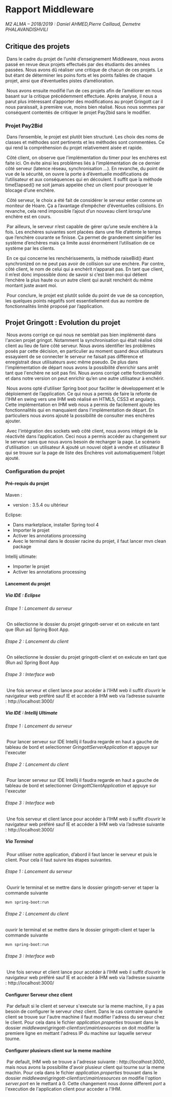 # Rapport Middleware

###### M2 ALMA – 2018/2019 : Daniel AHMED,Pierre Caillaud, Demetre PHALAVANDISHVILI   

## Critique des projets

​	Dans le cadre du projet de l’unité d’enseignement Middleware, nous avons passé en revue deux projets effectués par des étudiants des années passées. Nous avons dû réaliser une critique de chacun de ces projets. Le but étant de déterminer les poins forts et les points faibles de chaque projet, ainsi que d’éventuelles pistes d’amélioration.

​	Nous avons ensuite modifié l’un de ces projets afin de l’améliorer en nous basant sur la critique précédemment effectuée. Après analyse, il nous a parut plus intéressant d’apporter des modifications au projet Gringott car il nous paraissait, à première vue, moins bien réalisé. Nous nous sommes par conséquent contentés de critiquer le projet Pay2bid sans le modifier.

### Projet Pay2Bid

​	Dans l’ensemble, le projet est plutôt bien structuré. Les choix des noms de classes et méthodes sont pertinents et les méthodes sont commentées. Ce qui rend la compréhension du projet relativement aisée et rapide.

​	Côté client, on observe que l’implémentation du timer pour les enchères est faite ici. On évite ainsi les problèmes liés à l’implémentation de ce dernier côté serveur (latence réseau, synchronisation …). En revanche, du point de vue de la sécurité, on ouvre la porte à d’éventuelle modifications de l’utilisateur et aux conséquences qui en découlent. Il suffit que la méthode timeElapsed() ne soit jamais appelée chez un client pour provoquer le blocage d’une enchère.

​	Côté serveur, le choix a été fait de considérer le serveur entier comme un moniteur de Hoare. Ça a l’avantage d’empêcher d’éventuelles collisions. En revanche, cela rend impossible l’ajout d’un nouveau client  lorsqu’une enchère est en cours.

​	Par ailleurs, le serveur n’est capable de gérer qu’une seule enchère à la fois. Les enchères suivantes sont placées dans une file d’attente le temps que l’enchère courante se finisse. Ça permet de grandement simplifier les système d’enchères mais ça limite aussi énormément l’utilisation de ce système par les clients.

​	En ce qui concerne les renchérissements, la méthode raiseBid() étant synchronized on ne peut pas avoir de collision sur une enchère. Par contre, côté client, le nom de celui qui a enchérit n’apparait pas. En tant que client, il m’est donc impossible donc de savoir si c’est bien moi qui détient l’enchère la plus haute ou un autre client qui aurait renchérit du même montant juste avant moi. 

​	Pour conclure, le projet est plutôt solide du point de vue de sa conception, les quelques points négatifs sont essentiellement dus au nombre de fonctionnalités limité proposé par l’application.

## Projet Gringott : Evolution du projet

​	Nous avons corrigé ce qui nous ne semblait pas bien implémenté dans l'ancien projet gringot. Notamment la synchronisation qui était réalisé côté client au lieu de faire côté serveur. Nous avons identifier les problèmes posés par cette décision, en particulier au moment quand deux utilisateurs essayaient de se connecter le serveur ne faisait pas différence et enregistrait deux utilisateurs avec même pseudo. De plus dans l'implémentation de départ nous avons la possibilité d’enrichir sans arrêt tant que l'enchère ne soit pas fini. Nous avons corrigé cette fonctionnalité et dans notre version on peut enrichir qu’en une autre utilisateur à enchérir.

​	Nous avons opté d’utiliser Spring boot pour faciliter le développement et le déploiement de l’application. Ce qui nous a permis de faire la refonte de l’IHM en swing vers une IHM web réalisé en HTML5, CSS3 et angularjs. Cette implémentation en IHM web nous a permis de facilement ajoute les fonctionnalités qui en manquaient dans l'implémentation de départ. En particuliers nous avons ajouté la possibilité de consulter mes enchères ajouter. 

​	Avec l'intégration des sockets web côté client, nous avons intégré de la réactivité dans l’application. Ceci nous a permis accéder au changement sur le serveur sans que nous avons besoin de recharger la page. Le scénario d’utilisation : un utilisateur A ajouté un nouvel objet à vendre et utilisateur B qui se trouve sur la page de liste des Enchères voit automatiquement l’objet ajouté.

### Configuration du projet

#### Pré-requis du projet

Maven :  

- version : 3.5.4 ou ultérieur

Eclipse:

- Dans marketplace, installer Spring tool 4
- Importer le projet
- Activer les annotations processing
- Avec le terminal dans le dossier racine du projet, il faut lancer mvn clean package

Intellij ultimate:

- Importer le projet
- Activer les annotations processing

#### Lancement du projet

##### Via IDE : Eclipse

###### Etape 1 : Lancement du serveur 

​	On sélectionne le dossier du projet gringott-server et on exécute en tant que (Run as) Spring Boot App.

###### Etape 2 : Lancement du client

​	On sélectionne le dossier du projet gringott-client et on exécute en tant que (Run as) Spring Boot App

###### Etape 3 : Interface web

​	Une fois serveur et client lance pour accéder à l’IHM web il suffit d’ouvrir le navigateur web préféré sauf IE et accéder à IHM web via l’adresse suivante : http://localhost:3000/

##### Via IDE : Intellij Ultimate

###### Etape 1 : Lancement du serveur 

​	Pour lancer serveur sur IDE Intellij il faudra regarde en haut a gauche de tableau de bord et selectionner *GringottServerApplication* et appuye sur l'executer

###### Etape 2 : Lancement du client

​	Pour lancer serveur sur IDE Intellij il faudra regarde en haut a gauche de tableau de bord et selectionner *GringottClientApplication* et appuye sur l'executer

###### Etape 3 : Interface web

​	Une fois serveur et client lance pour accéder à l’IHM web il suffit d’ouvrir le navigateur web préféré sauf IE et accéder à IHM web via l’adresse suivante : http://localhost:3000/

##### Via Terminal

​	Pour utiliser notre application, d’abord il faut lancer le serveur et puis le client. Pour cela il faut suivre les étapes suivantes.

###### Etape 1 : Lancement du serveur 

​	Ouvrir le terminal et se mettre dans le dossier gringott-server et taper la commande suivante 

```bash
mvn spring-boot:run
```

###### Etape 2 : Lancement du client

ouvrir le terminal et se mettre dans le dossier gringott-client et taper la commande suivante 

```bash
mvn spring-boot:run
```

###### Etape 3 : Interface web

​	Une fois serveur et client lance pour accéder à l’IHM web il suffit d’ouvrir le navigateur web préféré sauf IE et accéder à IHM web via l’adresse suivante : http://localhost:3000/

#### Configurer Serveur chez client

​	Par default si le client et serveur s'execute sur la meme machine, il y  a pas besoin de configurer le serveur chez client. Dans le cas contraire quand le client se trouve sur l'autre machine il faut modifier l'adress du serveur chez le client. Pour cela dans le fichier *application.properties* trouvant dans le dossier 
*middleware\gringott-client\src\main\resources*  on doit modifier la premiere ligne en mettant l'adress IP du machine sur laquelle serveur tourne.

#### Configurer plusieurs client sur la meme machine

​	Par default, IHM web se trouve a l'adresse suivante : *http://localhost:3000*, mais nous avons la possibilite d'avoir plusieur client qui tourne sur la meme machin. Pour cela dans le fichier *application.properties* trouvant dans le dossier 
*middleware\gringott-client\src\main\resources*  on modifie l'option *server.port* en le mettant à 0. Cette changement nous donne different *port* a l'execution de l'application client pour acceder a l'IHM. 
